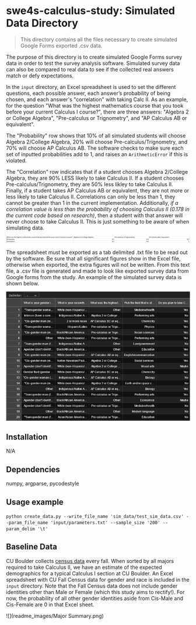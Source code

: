# swe4s-calculus-study: Simulated Data Directory

> This directory contains all the files necessary to create simulated Google Forms exported .csv data. 

The purpose of this directory is to create simulated Google Forms survey data in order to test the survey analysis software. Simulated survey data can also be compared to real data to see if the collected real answers match or defy expectations.

In the `input` directory, an Excel spreadsheet is used to set the different questions, each possible answer, each answer’s probability of being chosen, and each answer's "correlation" with taking Calc II. As an example, for the question "What was the highest mathematics course that you took before your current Calculus I course?", there are three answers: "Algebra 2 or College Algebra", "Pre-calculus or Trignometry", and "AP Calculus AB or equivalent".

The "Probability" row shows that 10% of all simulated students will choose Algebra 2/College Algebra, 20% will choose Pre-calculus/Trignometry, and 70% will choose AP Calculus AB. The software checks to make sure each set of inputted probabilities add to 1, and raises an `ArithmeticError` if this is violated.

The "Correlation" row indicates that if a student chooses Algebra 2/College Algebra, they are 90% LESS likely to take Calculus II. If a student chooses Pre-calculus/Trignometry, they are 50% less likley to take Calculus II. Finally, if a student takes AP Calculus AB or equivalent, they are not more or less likely to take Calculus II. Correlations can only be less than 1, they cannot be greater than 1 in the current implementation. Additionally, *if a correlation value is less than the probability of choosing Calculus II (0.178 in the current code based on research)*, then a student with that answer will never choose to take Calculus II. This is just something to be aware of when simulating data.

![](readme_images/example_correlation.PNG)

The spreadsheet must be exported as a tab delimited .txt file to be read out by the software. Be sure that all significant figures show in the Excel file, otherwise when exported, the extra figures will not be written. From this text file, a .csv file is generated and made to look like exported survey data from Google forms from the study. An example of the simulated survey data is shown below.

![](readme_images/sim_data_image.png)

## Installation

N/A

## Dependencies 

numpy, argparse, pycodestyle

## Usage example

`python create_data.py --write_file_name 'sim_data/test_sim_data.csv' --param_file_name 'input/parameters.txt' --sample_size '200' --param_delim '\t'`

## Baseline Data

CU Boulder collects [census data](https://www.colorado.edu/oda/student-data/enrollment/fall-census) every fall. When sorted by all majors required to take Calculus II, we have an estimate of the expected demographics for a typical Calculus I section at CU Boulder. An Excel spreadsheet with CU Fall Census data for gender and race is included in the `input` directory. Note that the Fall Census data does not include gender identities other than Male or Female (which this study aims to rectify!). For now, the probability of all other gender identities aside from Cis-Male and Cis-Female are 0 in that Excel sheet.

![](readme_images/Major Summary.png)
